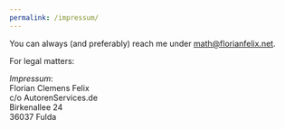```yaml
---
permalink: /impressum/
---
```

You can always (and preferably) reach me under [math@florianfelix.net](mailto:math@florianfelix.net).
  
For legal matters:
  
*Impressum*:   
Florian Clemens Felix  
c/o AutorenServices.de  
Birkenallee 24  
36037 Fulda  
